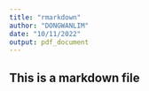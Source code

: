 ```yaml
---
title: "rmarkdown"
author: "DONGWANLIM"
date: "10/11/2022"
output: pdf_document
---
```


## This is a markdown file
